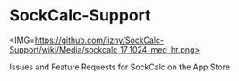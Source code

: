 # SockCalc-Support

<IMG=https://github.com/lizny/SockCalc-Support/wiki/Media/sockcalc_17_1024_med_hr.png>

Issues and Feature Requests for SockCalc on the App Store
